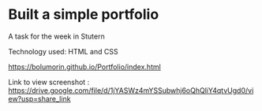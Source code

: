 # Built a simple portfolio

A task for the week in Stutern

Technology used: HTML and CSS

https://bolumorin.github.io/Portfolio/index.html

Link to view screenshot : https://drive.google.com/file/d/1jYASWz4mYSSubwhj6oQhQliY4qtvUgd0/view?usp=share_link
